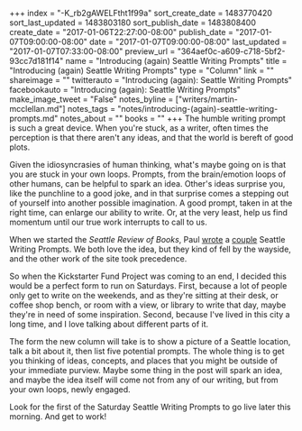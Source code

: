 +++
index = "-K_rb2gAWELFtht1f99a"
sort_create_date = 1483770420
sort_last_updated = 1483803180
sort_publish_date = 1483808400
create_date = "2017-01-06T22:27:00-08:00"
publish_date = "2017-01-07T09:00:00-08:00"
date = "2017-01-07T09:00:00-08:00"
last_updated = "2017-01-07T07:33:00-08:00"
preview_url = "364aef0c-a609-c718-5bf2-93cc7d181f14"
name = "Introducing (again) Seattle Writing Prompts"
title = "Introducing (again) Seattle Writing Prompts"
type = "Column"
link = ""
shareimage = ""
twitterauto = "Introducing (again): Seattle Writing Prompts"
facebookauto = "Introducing (again): Seattle Writing Prompts"
make_image_tweet = "False"
notes_byline = ["writers/martin-mcclellan.md"]
notes_tags = "notes/introducing-(again)-seattle-writing-prompts.md"
notes_about = ""
books = ""
+++
The humble writing prompt is such a great device. When you're stuck, as a writer, often times the perception is that there aren't any ideas, and that the world is bereft of good plots. 

Given the idiosyncrasies of human thinking, what's maybe going on is that you are stuck in your own loops. Prompts, from the brain/emotion loops of other humans, can be helpful to spark an idea. Other's ideas surprise you, like the punchline to a good joke, and in that surprise comes a stepping out of yourself into another possible imagination. A good prompt, taken in at the right time, can enlarge our ability to write. Or, at the very least, help us find momentum until our true work interrupts to call to us. 

When we started the _Seattle Review of Books_, Paul <a href="http://www.seattlereviewofbooks.com/notes/2015/07/29/seattle-writing-prompt-1/" title="The Seattle Review of Books - Seattle writing prompt #1">wrote</a> a <a href="http://www.seattlereviewofbooks.com/notes/2015/08/14/seattle-writing-prompt-2-writing-the-city/" title="The Seattle Review of Books - Seattle Writing Prompt #2: Writing the city">couple</a> Seattle Writing Prompts. We both love the idea, but they kind of fell by the wayside, and the other work of the site took precedence.

So when the Kickstarter Fund Project was coming to an end, I decided this would be a perfect form to run on Saturdays. First, because a lot of people only get to write on the weekends, and as they're sitting at their desk, or coffee shop bench, or room with a view, or library to write that day, maybe they're in need of some inspiration. Second, because I've lived in this city a long time, and I love talking about different parts of it. 

The form the new column will take is to show a picture of a Seattle location, talk a bit about it, then list five potential prompts. The whole thing is to get you thinking of ideas, concepts, and places that you might be outside of your immediate purview. Maybe some thing in the post will spark an idea, and maybe the idea itself will come not from any of our writing, but from your own loops, newly engaged. 

Look for the first of the Saturday Seattle Writing Prompts to go live later this morning. And get to work!